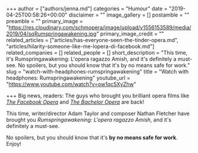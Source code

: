 +++
author = ["authors/jenna.md"]
categories = "Humour"
date = "2019-04-25T00:58:26+00:00"
disclaimer = ""
image_gallery = []
postamble = ""
preamble = ""
primary_image = "https://res.cloudinary.com/schmopera/image/upload/v1556153589/media/2019/04/sqRumspringawakening.jpg"
primary_image_credit = ""
related_articles = ["articles/has-everyone-seen-the-tinder-opera.md", "articles/hilarity-someone-like-me-lopera-di-facebook.md"]
related_companies = []
related_people = []
short_description = "This time, it's Rumspringawakening: L'opera ragazzo Amish, and it's definitely a must-see. No spoilers, but you should know that it's by no means safe for work."
slug = "watch-with-headphones-rumspringawakening"
title = "Watch with headphones: Rumspringawakening"
youtube_url = "https://www.youtube.com/watch?v=ow1qc5XyZhw"

+++
Big news, readers: The guys who brought you brilliant opera films like [_The Facebook Opera_](https://www.schmopera.com/hilarity-someone-like-me-lopera-di-facebook/) and [_The Bachelor Opera_](/something-blue-the-bachelor-opera/) are back!

This time, writer/director Adam Taylor and composer Nathan Fletcher have brought you _Rumspringawakening: L'opera ragazzo Amish_, and it's definitely a must-see.

No spoilers, but you should know that it's **by no means safe for work**. Enjoy!